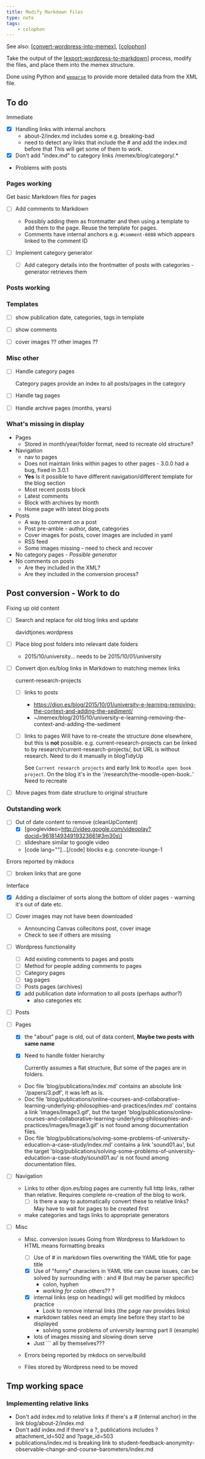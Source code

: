 ```yaml
---
title: Modify Markdown files
type: note
tags: 
    - colophon
---
```


See also: [[convert-wordpress-into-memex]], [[colophon]]

Take the output of the [[export-wordpress-to-markdown]] process, modify the files, and place them into the memex structure.

Done using Python and [`wpparse`](https://github.com/marteinn/wpparser) to provide more detailed data from the XML file.

## To do

Immediate

- [x] Handling links with internal anchors
    - about-2/index.md includes some e.g. breaking-bad
    - need to detect any links that include the # and add the index.md before that
        This will get some of them to work.
- [x] Don't add "index.md" to category links
    /memex/blog/category/.*
- Problems with posts

### Pages working

Get basic Markdown files for pages

- [ ] Add comments to Markdown

    - Possibly adding them as frontmatter and then using a template to add them to the page. Reuse the template for pages.
    - Comments have internal anchors e.g. `#comment-6088` which appears linked to the comment ID

- [ ] Implement category generator

    - [ ] Add category details into the frontmatter of posts with categories - generator retrieves them

### Posts working

### Templates

- [ ] show publication date, categories, tags in template
- [ ] show comments
- [ ] cover images ?? other images ??


### Misc other

- [ ] Handle category pages

    Category pages provide an index to all posts/pages in the category

- [ ] Handle tag pages

- [ ] Handle archive pages (months, years)

### What's missing in display

- Pages
    - Stored in month/year/folder format, need to recreate old structure?
- Navigation
    - nav to pages
    - Does not maintain links within pages to other pages - 3.0.0 had a bug, fixed in 3.0.1
    - **Yes** Is it possible to have different navigation/different template for the blog section 
    - Most recent posts block
    - Latest comments
    - Block with archives by month
    - Home page with latest blog posts
- Posts 
  - A way to comment on a post
  - Post pre-amble - author, date, categories
  - Cover images for posts, cover images are included in yaml
  - RSS feed
  - Some images missing - need to check and recover
- No category pages - _Possible generator_
- No comments on posts
    - Are they included in the XML?
    - Are they included in the conversion process?

## Post conversion - Work to do

Fixing up old content

- [ ] Search and replace for old blog links and update

    davidtjones.wordpress

- [ ] Place blog post folders into relevant date folders

    - 2015/10/university... needs to be 2015/10/01/university

- [ ] Convert djon.es/blog links in Markdown to matching memex links 

    current-research-projects

    - [ ] links to posts
        - https://djon.es/blog/2015/10/01/university-e-learning-removing-the-context-and-adding-the-sediment/
        - ~/memex/blog/2015/10/university-e-learning-removing-the-context-and-adding-the-sediment
    - [ ] links to pages
        Will have to re-create the structure done elsewhere, but this is **not** possible. e.g. current-research-projects can be linked to by research/current-research-projects/, but URL is without research. Need to do it manually in blogTidyUp

        See `Current research projects` and early link to `Moodle open book project`. On the blog it's in the '/research/the-moodle-open-book..' Need to recreate

- [ ] Move pages from date structure to original structure

### Outstanding work

- [ ] Out of date content to remove (cleanUpContent) 
    - [x] \[googlevideo=http://video.google.com/videoplay?docid=961814934919323661#3m30s\]
    - [ ] slideshare similar to google video
    - \[code lang=""\]...\[/code] blocks e.g. concrete-lounge-1 

Errors reported by mkdocs

- [ ] broken links that are gone

Interface

- [x] Adding a disclaimer of sorts along the bottom of older pages - warning it's out of date etc.
- [ ] Cover images may not have been downloaded

    - Announcing Canvas collecitons post, cover image
    - Check to see if others are missing

- [ ] Wordpress functionality
    - [ ] Add existing comments to pages and posts
    - [ ] Method for people adding comments to pages
    - [ ] Category pages
    - [ ] tag pages
    - [ ] Posts pages (archives)
    - [x] add publication date information to all posts (perhaps author?)
        - also categories etc


- [ ] Posts
- [ ] Pages
    - [x] the "about" page is old, out of data content, **Maybe two posts with same name**
    - [x] Need to handle folder hierarchy

        Currently assumes a flat structure, But some of the pages are in folders.
    - Doc file 'blog/publications/index.md' contains an absolute link '/papers/3.pdf', it was left as is.
    -  Doc file 'blog/publications/online-courses-and-collaborative-learning-underlying-philosophies-and-practices/index.md' contains a link 'images/Image3.gif', but the target 'blog/publications/online-courses-and-collaborative-learning-underlying-philosophies-and-practices/images/Image3.gif' is not found among documentation files.
    -  Doc file 'blog/publications/solving-some-problems-of-university-education-a-case-study/index.md' contains a link 'sound01.au', but the target 'blog/publications/solving-some-problems-of-university-education-a-case-study/sound01.au' is not found among documentation files.
 


- [ ] Navigation
    - Links to other djon.es/blog pages are currently full http links, rather than relative. Requires complete re-creation of the blog to work.
        - [ ] Is there a way to automatically convert these to relative links? 
            May have to wait for pages to be created first
    - make categories and tags links to appropriate generators
- [ ] Misc
    - Misc. conversion issues
        Going from Wordpress to Markdown to HTML means formatting breaks 

        - [ ] Use of # in markdown files overwriting the YAML title for page title 
        - [x] Use of "funny" characters in YAML title can cause issues, can be solved by surrounding with : and # (but may be parser specific)
            - colon, hyphen
            - _working for colon_ others??  ?
        - [x] internal links (esp on headings) will get modified by mkdocs practice 
            - Look to remove internal links (the page nav provides links)
        - markdown tables need an empty line before they start to be displayed
            - solving some problems of university learning part II (example)
        - lots of images missing and slowing down serve
        - Just ``` all by themselves???
    - Errors being reported by mkdocs on serve/build
    - Files stored by Wordpress need to be moved

## Tmp working space

### Implementing relative links

- Don't add index.md to relative links if there's a # (internal anchor) in the link
    blog/about-2/index.md
- Don't add index.md if there's a ?, publications includes
    ?attachment_id=502 and ?page_id=503
- publications/index.md is breaking link to student-feedback-anonymity-observable-change-and-course-barometers/index.md





[//begin]: # "Autogenerated link references for markdown compatibility"
[convert-wordpress-into-memex]: convert-wordpress-into-memex "Convert Wordpress into Memex"
[colophon]: colophon "About (Colophon)"
[export-wordpress-to-markdown]: export-wordpress-to-markdown "Export Wordpress to Markdown"
[//end]: # "Autogenerated link references"